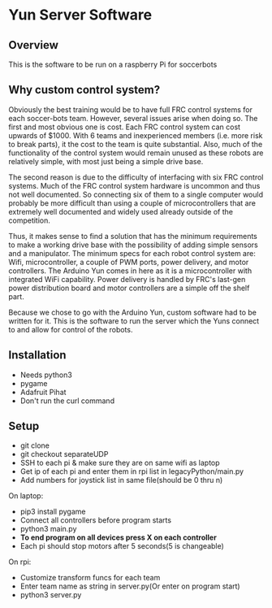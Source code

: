 # Yun Server Software
## Overview
This is the software to be run on a raspberry Pi for soccerbots
## Why custom control system?
Obviously the best training would be to have full FRC control systems for each soccer-bots team. However, several issues arise when doing so. The first and most obvious one is cost. Each FRC control system can cost upwards of $1000. With 6 teams and inexperienced members (i.e. more risk to break parts), it the cost to the team is quite substantial. Also, much of the functionality of the control system would remain unused as these robots are relatively simple, with most just being a simple drive base. 

The second reason is due to the difficulty of interfacing with six FRC control systems. Much of the FRC control system hardware is uncommon and thus not well documented. So connecting six of them to a single computer would probably be more difficult than using a couple of microcontrollers that are extremely well documented and widely used already outside of the competition.

Thus, it makes sense to find a solution that has the minimum requirements to make a working drive base with the possibility of adding simple sensors and a manipulator. The minimum specs for each robot control system are: Wifi, microcontroller, a couple of PWM ports, power delivery, and motor controllers. The Arduino Yun comes in here as it is a microcontroller with integrated WiFi capability. Power delivery is handled by FRC's last-gen power distribution board and motor controllers are a simple off the shelf part.

Because we chose to go with the Arduino Yun, custom software had to be written for it. This is the software to run the server which the Yuns connect to and allow for control of the robots. 

## Installation
- Needs python3
- pygame
- Adafruit Pihat
- Don't run the curl command

## Setup
- git clone
- git checkout separateUDP
- SSH to each pi & make sure they are on same wifi as laptop
- Get ip of each pi and enter them in rpi list in legacyPython/main.py
- Add numbers for joystick list in same file(should be 0 thru n)

On laptop:
- pip3 install pygame
- Connect all controllers before program starts
- python3 main.py
- **To end program on all devices press X on each controller**
- Each pi should stop motors after 5 seconds(5 is changeable)

On rpi:
- Customize transform funcs for each team
- Enter team name as string in server.py(Or enter on program start)
- python3 server.py
